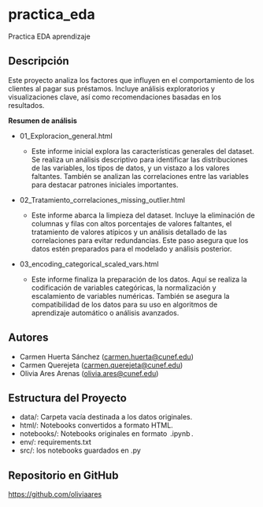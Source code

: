 # practica_eda
Practica EDA aprendizaje

## Descripción
Este proyecto analiza los factores que influyen en el comportamiento de los clientes al pagar sus préstamos. Incluye análisis exploratorios y visualizaciones clave, así como recomendaciones basadas en los resultados.

**Resumen de análisis**
- 01_Exploracion_general.html
  - Este informe inicial explora las características generales del dataset. Se realiza un análisis descriptivo para identificar las distribuciones de las variables, los tipos de datos, y un vistazo a los valores
    faltantes. También se analizan las correlaciones entre las variables para destacar patrones iniciales importantes.

- 02_Tratamiento_correlaciones_missing_outlier.html
  - Este informe abarca la limpieza del dataset. Incluye la eliminación de columnas y filas con altos porcentajes de valores faltantes, el tratamiento de valores atípicos y un análisis detallado de las correlaciones para evitar redundancias. Este paso asegura que los datos estén preparados para el modelado y análisis posterior.

- 03_encoding_categorical_scaled_vars.html
  - Este informe finaliza la preparación de los datos. Aquí se realiza la codificación de variables categóricas, la normalización y escalamiento de variables numéricas. También se asegura la compatibilidad de los datos para su uso en algoritmos de aprendizaje automático o análisis avanzados.

## Autores
- ⁠Carmen Huerta Sánchez (carmen.huerta@cunef.edu)
- ⁠Carmen Querejeta (carmen.querejeta@cunef.edu)
- ⁠Olivia Ares Arenas (olivia.ares@cunef.edu)

## Estructura del Proyecto
- ⁠data/: Carpeta vacía destinada a los datos originales.
- html/: Notebooks convertidos a formato HTML.
- notebooks/: Notebooks originales en formato ⁠ .ipynb ⁠.
- env/: requirements.txt
- src/: los notebooks guardados en .py


## Repositorio en GitHub
https://github.com/oliviaares
